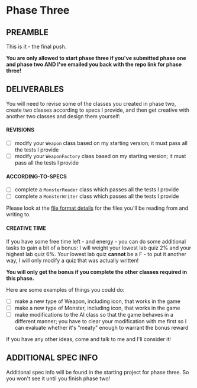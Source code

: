 # Phase Three

## PREAMBLE

This is it - the final push.

**You are only allowed to start phase three if you've submitted phase one and phase two AND I've emailed you back with the repo link for phase three!**

## DELIVERABLES

You will need to revise some of the classes you created in phase two, create two classes according to specs I provide, and then get creative with another two classes and design them yourself:

#### REVISIONS

- [ ] modify your `Weapon` class based on my starting version; it must pass all the tests I provide
- [ ] modify your `WeaponFactory` class based on my starting version; it must pass all the tests I provide

#### ACCORDING-TO-SPECS

- [ ] complete a `MonsterReader` class which passes all the tests I provide
- [ ] complete a `MonsterWriter` class which passes all the tests I provide

Please look at the [file format details](JAML.details.md) for the files you'll be reading from and writing to.

#### CREATIVE TIME

If you have some free time left - and energy - you can do some additional tasks to gain a bit of a bonus: I will weight your lowest lab quiz 2% and your highest lab quiz 6%. Your lowest lab quiz **cannot** be a F - to put it another way, I will only modify a quiz that was actually written!

**You will only get the bonus if you complete the other classes required in this phase.**

Here are some examples of things you could do:

- [ ] make a new type of Weapon, including icon, that works in the game
- [ ] make a new type of Monster, including icon, that works in the game
- [ ] make modifications to the AI class so that the game behaves in a different manner; you have to clear your modification with me first so I can evaluate whether it's "meaty" enough to warrant the bonus reward

If you have any other ideas, come and talk to me and I'll consider it!

## ADDITIONAL SPEC INFO

Additional spec info will be found in the starting project for phase three. So you won't see it until you finish phase two!
